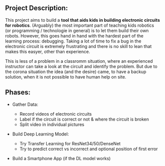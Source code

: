 ## Project Description: ##
This project aims to build a __tool that aids kids in building electronic circuits for robotics__. (Arguably) the most important part of teaching kids robotics (or programming / technologie in general) is to let them build their own robots. However, this goes hand in hand with the hardest part of the learning process: debugging. Taking a lot of time to fix a bug in the electronic circuit is extremely frustrating and there is no skill to lean that makes this easyer, other than experience.

This is less of a problem in a classromm situation, where an experienced instructor can take a look at the circuit and identify the problem. But due to the corona situation the idea (and the desire) came, to have a backup solution, when it is not possible to have human help on site.


## Phases: ##
* Gather Data:
  * Record videos of electronic circuits
  * Label if the circuit is correct or not & where the circuit is broken
  * Split video in individual pictures

* Build Deep Learning Model:
  * Try Transfer Learning for ResNet34/50/DenseNet
  * Try to predict correct vs incorrect and optional position of first error

* Build a Smartphone App (if the DL model works)
